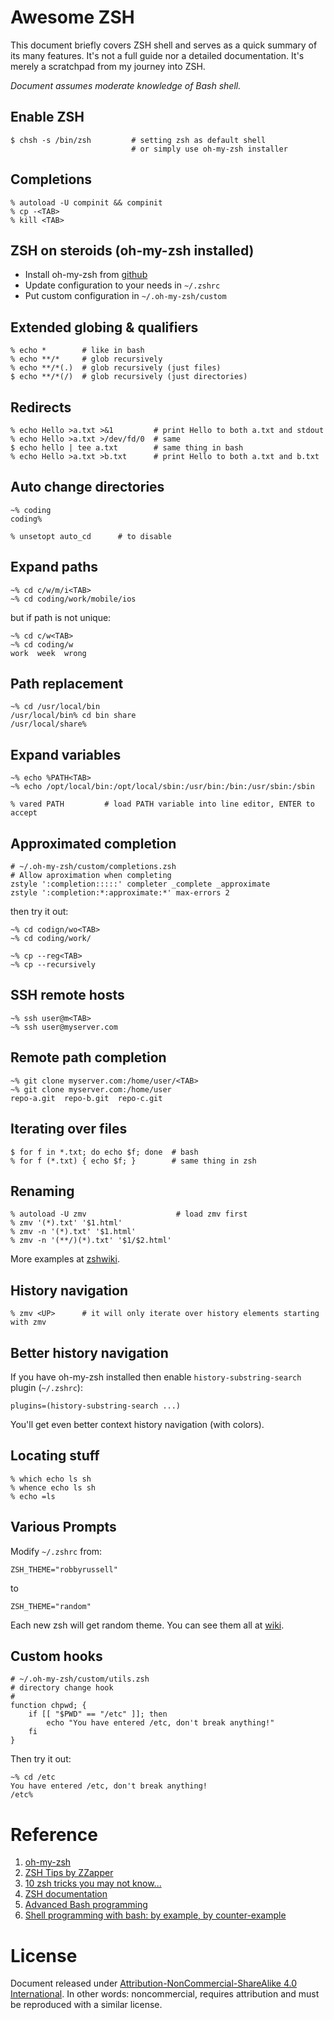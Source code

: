 Awesome ZSH
===========
This document briefly covers ZSH shell and serves as a quick summary of its many features. It's not a full guide nor a detailed documentation. It's merely a scratchpad from my journey into ZSH.

*Document assumes moderate knowledge of Bash shell.*

## Enable ZSH

	$ chsh -s /bin/zsh         # setting zsh as default shell
	                           # or simply use oh-my-zsh installer

## Completions

	% autoload -U compinit && compinit
	% cp -<TAB>
	% kill <TAB>

## ZSH on steroids (oh-my-zsh installed)

 - Install oh-my-zsh from [github](https://github.com/robbyrussell/oh-my-zsh)
 - Update configuration to your needs in `~/.zshrc`
 - Put custom configuration in `~/.oh-my-zsh/custom`

## Extended globing & qualifiers

	% echo *        # like in bash
	% echo **/*     # glob recursively
	% echo **/*(.)  # glob recursively (just files)
	$ echo **/*(/)  # glob recursively (just directories)

## Redirects

	% echo Hello >a.txt >&1         # print Hello to both a.txt and stdout
	% echo Hello >a.txt >/dev/fd/0  # same
	$ echo hello | tee a.txt        # same thing in bash
	% echo Hello >a.txt >b.txt      # print Hello to both a.txt and b.txt

## Auto change directories

	~% coding
	coding%

	% unsetopt auto_cd      # to disable

## Expand paths

	~% cd c/w/m/i<TAB>
    ~% cd coding/work/mobile/ios

but if path is not unique:

	~% cd c/w<TAB>
	~% cd coding/w
	work  week  wrong

## Path replacement

	~% cd /usr/local/bin
	/usr/local/bin% cd bin share
	/usr/local/share%

## Expand variables

	~% echo %PATH<TAB>
	~% echo /opt/local/bin:/opt/local/sbin:/usr/bin:/bin:/usr/sbin:/sbin

	% vared PATH         # load PATH variable into line editor, ENTER to accept

## Approximated completion

    # ~/.oh-my-zsh/custom/completions.zsh
    # Allow aproximation when completing
    zstyle ':completion:::::' completer _complete _approximate
    zstyle ':completion:*:approximate:*' max-errors 2

then try it out:

	~% cd codign/wo<TAB>
    ~% cd coding/work/

	~% cp --reg<TAB>
	~% cp --recursively

## SSH remote hosts

	~% ssh user@m<TAB>
    ~% ssh user@myserver.com

## Remote path completion

	~% git clone myserver.com:/home/user/<TAB>
    ~% git clone myserver.com:/home/user
    repo-a.git  repo-b.git  repo-c.git

## Iterating over files

	$ for f in *.txt; do echo $f; done  # bash
	% for f (*.txt) { echo $f; }        # same thing in zsh

## Renaming

	% autoload -U zmv                    # load zmv first
	% zmv '(*).txt' '$1.html'
	% zmv -n '(*).txt' '$1.html'
	% zmv -n '(**/)(*).txt' '$1/$2.html'

More examples at [zshwiki](http://zshwiki.org/home/builtin/functions/zmv).

## History navigation

	% zmv <UP>      # it will only iterate over history elements starting with zmv

## Better history navigation
If you have oh-my-zsh installed then enable ``history-substring-search`` plugin (``~/.zshrc``):

    plugins=(history-substring-search ...)

You'll get even better context history navigation (with colors).

## Locating stuff

	% which echo ls sh
	% whence echo ls sh
	% echo =ls

## Various Prompts

Modify `~/.zshrc` from:

	ZSH_THEME="robbyrussell"

to

	ZSH_THEME="random"

Each new zsh will get random theme. You can see them all at [wiki](https://github.com/robbyrussell/oh-my-zsh/wiki/themes).

## Custom hooks

    # ~/.oh-my-zsh/custom/utils.zsh
    # directory change hook
    #
    function chpwd; {
        if [[ "$PWD" == "/etc" ]]; then
    	    echo "You have entered /etc, don't break anything!"
        fi
    }

Then try it out:

	~% cd /etc
    You have entered /etc, don't break anything!
    /etc%


# Reference
1. [oh-my-zsh](https://github.com/robbyrussell/oh-my-zsh)
2. [ZSH Tips by ZZapper](http://www.rayninfo.co.uk/tips/zshtips.html)
3. [10 zsh tricks you may not know...](http://chneukirchen.org/blog/archive/2008/02/10-zsh-tricks-you-may-not-know.html)
4. [ZSH documentation](http://zsh.sourceforge.net/Guide/zshguide.html)
5. [Advanced Bash programming](http://www.tldp.org/LDP/abs/html/)
6. [Shell programming with bash: by example, by counter-example](http://matt.might.net/articles/bash-by-example/)

# License

Document released under [Attribution-NonCommercial-ShareAlike 4.0 International](http://creativecommons.org/licenses/by-nc-sa/4.0/deed.en_US). In other words: noncommercial, requires attribution and must be reproduced with a similar license.

